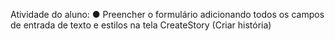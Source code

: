 Atividade do aluno: 
● Preencher o formulário adicionando todos os campos de entrada de texto e estilos na tela CreateStory (Criar história)
